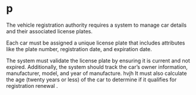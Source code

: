 # p

The vehicle registration authority
requires a system to 
manage car details
and their associated 
license plates. 

Each car must be assigned a unique license plate that includes attributes like the plate number, registration date, and expiration date. 

The system must validate the license plate by ensuring it is current and not expired. Additionally, the system should track the car’s owner information, manufacturer, model, and year of manufacture. 
hvjh
It must also calculate the age (twenty years or less) of the car to determine if it qualifies for registration renewal .
